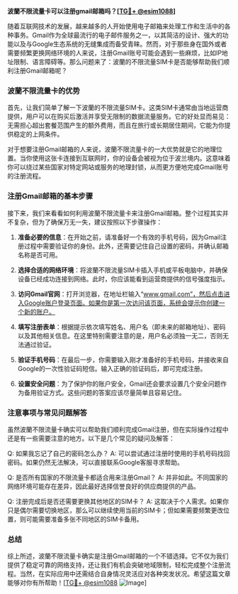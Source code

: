 **波蘭不限流量卡可以注册gmail邮箱吗？[[TG💪+ @esim1088](https://t.me/s/esim1088)]**

随着互联网技术的发展，越来越多的人开始使用电子邮箱来处理工作和生活中的各种事务。Gmail作为全球最流行的电子邮件服务之一，以其简洁的设计、强大的功能以及与Google生态系统的无缝集成而备受青睐。然而，对于那些身在国外或者需要频繁更换网络环境的人来说，注册Gmail账号可能会遇到一些麻烦，比如IP地址限制、语言障碍等。那么问题来了：波蘭的不限流量SIM卡是否能够帮助我们顺利注册Gmail邮箱呢？

### 波蘭不限流量卡的优势

首先，让我们简单了解一下波蘭的不限流量SIM卡。这类SIM卡通常由当地运营商提供，用户可以在购买后激活并享受无限制的数据流量服务。它的好处显而易见：无需担心超出套餐范围产生的额外费用，而且在旅行或长期居住期间，它能为你提供稳定的上网条件。

对于想要注册Gmail邮箱的人来说，波蘭不限流量卡的一大优势就是它的地理位置。当你使用这张卡连接到互联网时，你的设备会被视为位于波兰境内。这意味着你可以绕过某些国家对特定网站或服务的地理封锁，从而更方便地完成Gmail账号的注册流程。

### 注册Gmail邮箱的基本步骤

接下来，我们来看看如何利用波蘭不限流量卡来注册Gmail邮箱。整个过程其实并不复杂，但为了确保万无一失，建议按照以下步骤操作：

1. **准备必要的信息**：在开始之前，请准备好一个有效的手机号码，因为Gmail注册过程中需要验证你的身份。此外，还需要记住自己设置的密码，并确认邮箱名称是否可用。
   
2. **选择合适的网络环境**：将波蘭不限流量SIM卡插入手机或平板电脑中，并确保设备已经成功连接到网络。此时，你应该能看到运营商提供的信号强度指示。

3. **访问Gmail官网**：打开浏览器，在地址栏输入“www.gmail.com”，然后点击进入Google账户登录页面。如果你是第一次访问该页面，系统会提示你创建一个新的账户。

4. **填写注册表单**：根据提示依次填写姓名、用户名（即未来的邮箱地址）、密码以及其他相关信息。在这里特别需要注意的是，用户名必须独一无二，否则无法通过验证。

5. **验证手机号码**：在最后一步，你需要输入刚才准备好的手机号码，并接收来自Google的一次性验证码短信。输入正确的验证码后，即可完成注册。

6. **设置安全问题**：为了保护你的账户安全，Gmail还会要求设置几个安全问题作为备用验证方式。这些问题的答案应该尽量简单且容易记住。

### 注意事项与常见问题解答

虽然波蘭不限流量卡确实可以帮助我们顺利完成Gmail注册，但在实际操作过程中还是有一些需要注意的地方。以下是几个常见的疑问及解答：

Q: 如果我忘记了自己的密码怎么办？
A: 可以尝试通过注册时使用的手机号码找回密码。如果仍然无法解决，可以直接联系Google客服寻求帮助。

Q: 是否所有国家的不限流量卡都适合用来注册Gmail？
A: 并非如此。不同国家的网络环境可能存在差异，因此最好选择信誉良好的供应商提供的产品。

Q: 注册完成后是否还需要更换其他地区的SIM卡？
A: 这取决于个人需求。如果你只是偶尔需要切换地区，那么可以继续使用当前的SIM卡；但如果需要频繁更改位置，则可能需要准备多张不同地区的SIM卡备用。

### 总结

综上所述，波蘭不限流量卡确实是注册Gmail邮箱的一个不错选择。它不仅为我们提供了稳定可靠的网络支持，还让我们有机会突破地域限制，轻松完成整个注册流程。当然，在实际应用中还需结合自身情况灵活应对各种突发状况。希望这篇文章能够对你有所帮助！[[TG💪+ @esim1088](https://t.me/s/esim1088) ![Image](https://i.postimg.cc/4NQfJmqS/Snipaste-2025-05-13-00-14-12.png)]